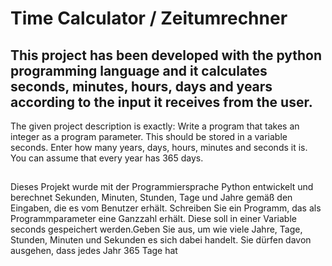 # Time Calculator / Zeitumrechner

## This project has been developed with the python programming language and it calculates seconds, minutes, hours, days and years according to the input it receives from the user.
The given project description is exactly: Write a program that takes an integer as a program parameter. This should be stored in a variable seconds. Enter how many years, days, hours, minutes and seconds it is. You can assume that every year has 365 days.
##
Dieses Projekt wurde mit der Programmiersprache Python entwickelt und berechnet Sekunden, Minuten, Stunden, Tage und Jahre gemäß den Eingaben, die es vom Benutzer erhält.
Schreiben Sie ein Programm, das als Programmparameter eine Ganzzahl erhält. Diese soll in
einer Variable seconds gespeichert werden.Geben Sie aus, um wie viele Jahre, Tage, Stunden, Minuten und Sekunden es sich dabei
handelt. Sie dürfen davon ausgehen, dass jedes Jahr 365 Tage hat
